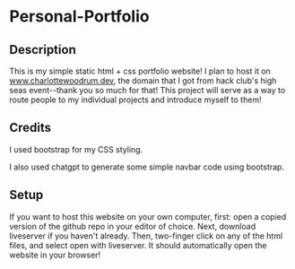 # Personal-Portfolio
## Description
This is my simple static html + css portfolio website! I plan to host it on www.charlottewoodrum.dev, the domain that I got from hack club's high seas event--thank you so much for that! This project will serve as a way to route people to my individual projects and introduce myself to them! 

## Credits
I used bootstrap for my CSS styling. 

I also used chatgpt to generate some simple navbar code using bootstrap. 

## Setup
If you want to host this website on your own computer, first: open a copied version of the github repo in your editor of choice. Next, download liveserver if you haven't already. Then, two-finger click on any of the html files, and select open with liveserver. It should automatically open the website in your browser! 